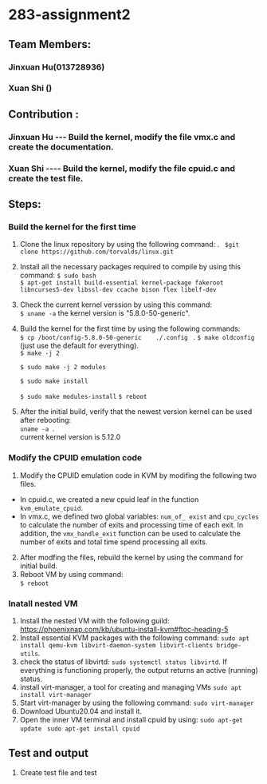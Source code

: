 # 283-assignment2
## Team Members:
### Jinxuan Hu(013728936)
### Xuan Shi ()

## Contribution :
### Jinxuan Hu --- Build the kernel, modify the file vmx.c and create the documentation. 
### Xuan Shi ---- Build the kernel, modify the file cpuid.c and create the test file. 

## Steps:
### Build the kernel for the first time

1. Clone  the linux repository by using the following command: .
	` $git clone https://github.com/torvalds/linux.git`
2. Install all the necessary packages required to compile by using this command:
	`$ sudo bash`                   
	`$ apt-get install build-essential kernel-package fakeroot libncurses5-dev libssl-dev ccache bison flex libelf-dev` 
3. Check the current kernel verssion by using this command:  
	 `$ uname -a`
	  the kernel version is "5.8.0-50-generic".
4. Build the kernel for the first time by using the following commands:         
	`$ cp /boot/config-5.8.0-50-generic    ./.config `  .
	`$ make oldconfig` (just use the default for everything).   
	`$ make -j 2`
	
	`$ sudo make -j 2 modules`
	
	`$ sudo make install`
	
	`$ sudo make modules-install`
	`$ reboot`	
5. After the initial build, verify that the newest version kernel can be used after rebooting:  
	`uname -a `.  
	current kernel version is 5.12.0

### Modify the CPUID emulation code
1. Modify the CPUID emulation code in KVM by modifing the following two files. 
*  In cpuid.c, we created a new cpuid leaf in the function `kvm_emulate_cpuid`.  
*  In vmx.c, we defined two global variables: `num_of_ exist` and `cpu_cycles` to calculate the number of exits and processing time of each exit. In addition, the `vmx_handle_exit` function can be used to calculate the number of exits and total time spend processing all exits.
2. After modfing the files, rebuild the kernel by using the command for initial build.   
3. Reboot VM by using command:  
`$ reboot`

### Inatall nested VM 
1. Install the nested VM with the following guild:
	https://phoenixnap.com/kb/ubuntu-install-kvm#ftoc-heading-5
2. Install essential KVM packages with the following command:
	`sudo apt install qemu-kvm libvirt-daemon-system libvirt-clients bridge-utils`.
3.  check the status of libvirtd:
	`sudo systemctl status libvirtd`.
	If everything is functioning properly, the output returns an active (running) status.
4.  install virt-manager, a tool for creating and managing VMs
  	`sudo apt install virt-manager`
5.  Start virt-manager by using the following command:
	`sudo virt-manager`
6.  Download Ubuntu20.04 and install it.
7.  Open the inner VM terminal and install cpuid by using:
	`sudo apt-get update `
	`sudo apt-get install cpuid`

## Test and output
1. Create test file  and test 


